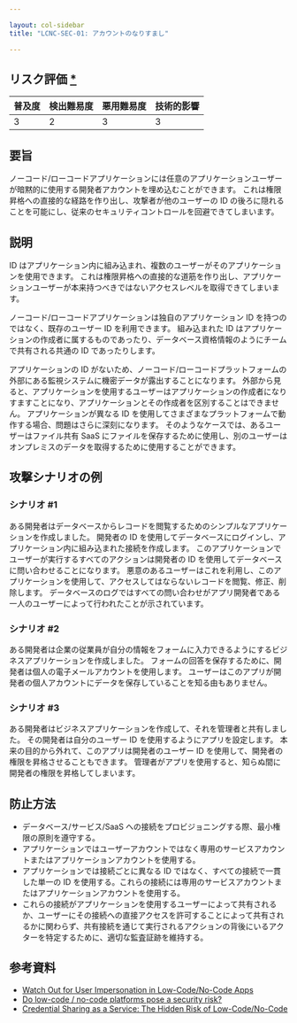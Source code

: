 ```yaml
---

layout: col-sidebar
title: "LCNC-SEC-01: アカウントのなりすまし"

---
```


## リスク評価 [*](https://owasp.org/www-project-top-ten/2017/Note_About_Risks)

| 普及度 | 検出難易度 | 悪用難易度 | 技術的影響 |
| --- | --- | --- | --- |
| 3 | 2 | 3 | 3 |

## 要旨

ノーコード/ローコードアプリケーションには任意のアプリケーションユーザーが暗黙的に使用する開発者アカウントを埋め込むことができます。
これは権限昇格への直接的な経路を作り出し、攻撃者が他のユーザーの ID の後ろに隠れることを可能にし、従来のセキュリティコントロールを回避できてしまいます。

## 説明

ID はアプリケーション内に組み込まれ、複数のユーザーがそのアプリケーションを使用できます。
これは権限昇格への直接的な道筋を作り出し、アプリケーションユーザーが本来持つべきではないアクセスレベルを取得できてしまいます。

ノーコード/ローコードアプリケーションは独自のアプリケーション ID を持つのではなく、既存のユーザー ID を利用できます。
組み込まれた ID はアプリケーションの作成者に属するものであったり、データベース資格情報のようにチームで共有される共通の ID であったりします。

アプリケーションの ID がないため、ノーコード/ローコードプラットフォームの外部にある監視システムに機密データが露出することになります。
外部から見ると、アプリケーションを使用するユーザーはアプリケーションの作成者になりすますことになり、アプリケーションとその作成者を区別することはできません。
アプリケーションが異なる ID を使用してさまざまなプラットフォームで動作する場合、問題はさらに深刻になります。
そのようなケースでは、あるユーザーはファイル共有 SaaS にファイルを保存するために使用し、別のユーザーはオンプレミスのデータを取得するために使用することができます。

## 攻撃シナリオの例

### シナリオ #1

ある開発者はデータベースからレコードを閲覧するためのシンプルなアプリケーションを作成しました。
開発者の ID を使用してデータベースにログインし、アプリケーション内に組み込まれた接続を作成します。
このアプリケーションでユーザーが実行するすべてのアクションは開発者の ID を使用してデータベースに問い合わせることになります。
悪意のあるユーザーはこれを利用し、このアプリケーションを使用して、アクセスしてはならないレコードを閲覧、修正、削除します。
データベースのログではすべての問い合わせがアプリ開発者である一人のユーザーによって行われたことが示されています。

### シナリオ #2

ある開発者は企業の従業員が自分の情報をフォームに入力できるようにするビジネスアプリケーションを作成しました。
フォームの回答を保存するために、開発者は個人の電子メールアカウントを使用します。
ユーザーはこのアプリが開発者の個人アカウントにデータを保存していることを知る由もありません。

### シナリオ #3

ある開発者はビジネスアプリケーションを作成して、それを管理者と共有しました。
その開発者は自分のユーザー ID を使用するようにアプリを設定します。
本来の目的から外れて、このアプリは開発者のユーザー ID を使用して、開発者の権限を昇格させることもできます。
管理者がアプリを使用すると、知らぬ間に開発者の権限を昇格してしまいます。

## 防止方法

- データベース/サービス/SaaS への接続をプロビジョニングする際、最小権限の原則を遵守する。
- アプリケーションではユーザーアカウントではなく専用のサービスアカウントまたはアプリケーションアカウントを使用する。
- アプリケーションでは接続ごとに異なる ID ではなく、すべての接続で一貫した単一の ID を使用する。これらの接続には専用のサービスアカウントまたはアプリケーションアカウントを使用する。
- これらの接続がアプリケーションを使用するユーザーによって共有されるか、ユーザーにその接続への直接アクセスを許可することによって共有されるかに関わらず、共有接続を通じて実行されるアクションの背後にいるアクターを特定するために、適切な監査証跡を維持する。

## 参考資料

- [Watch Out for User Impersonation in Low-Code/No-Code Apps](https://www.darkreading.com/edge-articles/watch-out-for-user-impersonation-in-low-code-no-code-apps)
- [Do low-code / no-code platforms pose a security risk?](https://sdtimes.com/lowcode/do-low-code-no-code-platforms-pose-a-security-risk/)
- [Credential Sharing as a Service: The Hidden Risk of Low-Code/No-Code](https://www.darkreading.com/dr-tech/credential-sharing-as-a-service-hidden-risk-of-low-code-no-code)
